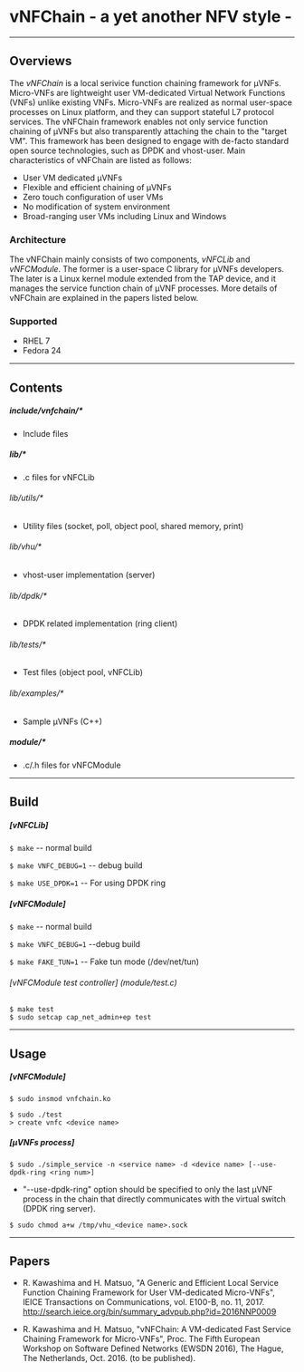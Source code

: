 # vNFChain - a yet another NFV style -

---
## Overviews

The *vNFChain* is a local serivice function chaining framework for μVNFs.
Micro-VNFs are lightweight user VM-dedicated Virtual
Network Functions (VNFs) unlike existing VNFs.
Micro-VNFs are realized as normal user-space processes
on Linux platform, and they can support stateful L7
protocol services. The vNFChain framework enables
not only service function chaining of μVNFs but also
transparently attaching the chain to the "target VM".
This framework has been designed to engage with
de-facto standard open source technologies, such as
DPDK and vhost-user. Main characteristics of vNFChain
are listed as follows:
- User VM dedicated μVNFs
- Flexible and efficient chaining of μVNFs
- Zero touch configuration of user VMs
- No modification of system environment
- Broad-ranging user VMs including Linux and Windows

### Architecture
The vNFChain mainly consists of two components,
*vNFCLib* and *vNFCModule*. The former is a user-space
C library for μVNFs developers. The later is a Linux
kernel module extended from the TAP device, and it
manages the service function chain of μVNF processes.
More details of vNFChain are explained in the papers
listed below.

### Supported
- RHEL 7
- Fedora 24

---
## Contents

##### include/vnfchain/*
- Include files

##### lib/*
- .c files for vNFCLib

###### lib/utils/*
- Utility files (socket, poll, object pool, shared memory, print)

###### lib/vhu/*
- vhost-user implementation (server)

###### lib/dpdk/*
- DPDK related implementation (ring client)

###### lib/tests/*
- Test files (object pool, vNFCLib)

###### lib/examples/*
- Sample μVNFs (C++)

##### module/*
- .c/.h files for vNFCModule

---
## Build

##### [vNFCLib]
`$ make`  -- normal build

`$ make VNFC_DEBUG=1` -- debug build

`$ make USE_DPDK=1` -- For using DPDK ring

##### [vNFCModule]
`$ make` -- normal build

`$ make VNFC_DEBUG=1` --debug build

`$ make FAKE_TUN=1` -- Fake tun mode (/dev/net/tun)

###### [vNFCModule test controller] (module/test.c)
```
$ make test
$ sudo setcap cap_net_admin+ep test
```

---
## Usage

##### [vNFCModule]
`$ sudo insmod vnfchain.ko`

```
$ sudo ./test
> create vnfc <device name>
```

##### [μVNFs process]

`$ sudo ./simple_service -n <service name> -d <device name> [--use-dpdk-ring <ring num>]`

- "--use-dpdk-ring" option should be specified to
only the last μVNF process in the chain that directly
communicates with the virtual switch (DPDK ring server).

`$ sudo chmod a+w /tmp/vhu_<device name>.sock`

---
## Papers

* R. Kawashima and H. Matsuo, "A Generic and Efficient Local Service Function Chaining Framework for User VM-dedicated Micro-VNFs", 
IEICE Transactions on Communications, vol. E100-B, no. 11, 2017. 
http://search.ieice.org/bin/summary_advpub.php?id=2016NNP0009

* R. Kawashima and H. Matsuo, "vNFChain: A VM-dedicated Fast Service Chaining Framework for Micro-VNFs", Proc. The Fifth European Workshop on Software Defined Networks (EWSDN 2016), The Hague, The Netherlands, Oct. 2016. (to be published).
